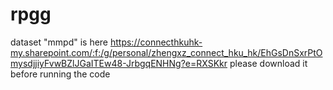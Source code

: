 # rpgg
dataset "mmpd" is here 
https://connecthkuhk-my.sharepoint.com/:f:/g/personal/zhengxz_connect_hku_hk/EhGsDnSxrPtOmysdjjiyFvwBZlJGaITEw48-JrbgqENHNg?e=RXSKkr
please download it before running the code
